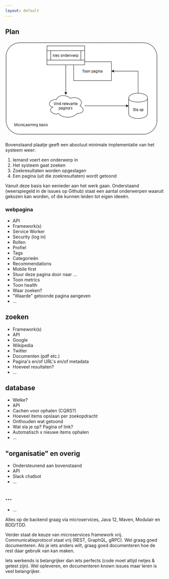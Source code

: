 ```yaml
---
layout: default
---
```


## Plan

![basic plan](https://github.com/mylene/MicroLearning/blob/master/docs/images/Knipsel.PNG?raw=true "Basic plan") 

Bovenstaand plaatje geeft een absoluut minimale implementatie van het systeem weer:
1. Iemand voert een onderwerp in 
2. Het systeem gaat zoeken
3. Zoekresultaten worden opgeslagen
4. Een pagina (uit die zoekresultaten) wordt getoond

Vanuit deze basis kan eenieder aan het werk gaan. Onderstaand (weerspiegeld in de issues op Github) staat een aantal 
onderwerpen waaruit gekozen kan worden, of die kunnen leiden tot eigen ideeën.

### webpagina
* API
* Framework(s)
* Service Worker
* Security (log in)
* Rollen
* Profiel
* Tags
* Categorieën
* Recommendations
* Mobile first
* Stuur deze pagina door naar ...
* Toon metrics
* Toon health
* Waar zoeken?
* "Waarde" getoonde pagina aangeven
* ...

## zoeken
* Framework(s)
* API
* Google
* Wikipedia
* Twitter
* Documenten (pdf etc.)
* Pagina's en/of URL's en/of metadata
* Hoeveel resultaten?
* ...

## database
* Welke?
* API
* Cachen voor ophalen (CQRS?)
* Hoeveel items opslaan per zoekopdracht
* Onthouden wat getoond
* Wat sla je op? Pagina of link?
* Automatisch x nieuwe items ophalen
* ...

## "organisatie" en overig
* Ondersteunend aan bovenstaand
* API
* Slack chatbot
* ...

## ...
* ...


Alles op de backend graag via microservices, Java 12, Maven, Modulair en BDD/TDD.

Verder staat de keuze van microservices framework vrij. Communicatieprotocol staat vrij (REST, GraphQL, gRPC). Wel 
graag goed documenteren. 
Als je iets anders wilt, graag goed documenteren hoe de rest daar gebruik van kan maken.

Iets werkends is belangrijker dan iets perfects (code moet altijd netjes & getest zijn). 
Wel opleveren, en documenteren known issues maar leren is veel belangrijker.